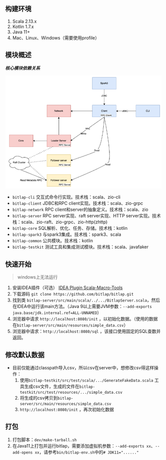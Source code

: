 ## 构建环境

1. Scala 2.13.x
2. Kotlin 1.7.x
3. Java 11+
4. Mac、Linux、Windows（需要使用profile）

## 模块概述

***核心模块依赖关系***

![](./bitlap-structure-2.png)

- `bitlap-cli`       交互式命令行实现。技术栈：scala、zio-cli
- `bitlap-client`    JDBC和RPC client实现。技术栈：scala、zio-grpc
- `bitlap-network`   RPC client和server的抽象定义。技术栈：scala、zio
- `bitlap-server`    RPC server实现、raft server实现、HTTP server实现。技术栈：scala、zio-raft、zio-grpc、zio-http(zhttp)
- `bitlap-core`      SQL解析、优化、任务、存储。技术栈：kotlin
- `bitlap-spark3`    与spark3集成。技术栈：spark3、scala
- `bitlap-common`    公共模块。技术栈：kotlin
- `bitlap-testkit`   测试工具和集成测试模块。技术栈：scala、javafaker

## 快速开始

> windows上无法运行

1. 安装IDEA插件（可选） [IDEA Plugin Scala-Macro-Tools](https://github.com/bitlap/scala-macro-tools)
2. 下载源码 `git clone https://github.com/bitlap/bitlap.git`
3. 找到类 `bitlap-server/src/main/scala/../.../BitlapServer.scala`，然后在IDEA中运行该main方法。（Java 9以上需要JVM参数：`--add-exports
   java.base/jdk.internal.ref=ALL-UNNAMED`）
4. 浏览器中请求 `http://localhost:8080/init` ，以初始化数据。（使用的数据在`bitlap-server/src/main/resources/simple_data.csv`）
5. 浏览器中请求：`http://localhost:8080/sql` ，该接口使用固定的SQL查数并返回。

## 修改默认数据
- 目前仅能通过classpath导入csv，所以csv在server中，想修改csv得这样操作：
  1. 使用`bitlap-testkit/src/test/scala/.../GenerateFakeData.scala`
     工具生成csv文件，生成的文件在`bitlap-testkit/src/test/resources/.../simple_data.csv`
  2. 将生成的csv拷贝到`bitlap-server/src/main/resources/simple_data.csv`
  3. `http://localhost:8080/init` ，再次初始化数据

## 打包

1. 打包脚本：`dev/make-tarball.sh`
2. 在Java11上打包并运行bitlap，需要添加虚拟机参数：`--add-exports xx`、`--add-opens xx`，请参考`bin/bitlap-env.sh`中的`# JDK11="......"`